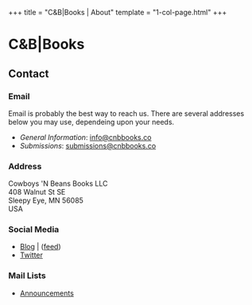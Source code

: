 +++
title = "C&B|Books | About"
template = "1-col-page.html"
+++
# C&amp;B|Books

## Contact

### Email

Email is probably the best way to reach us. There are several addresses below you may use, dependeing upon your needs.

* <em>General Information</em>: info@cnbbooks.co
* <em>Submissions</em>: submissions@cnbbooks.co

### Address

Cowboys 'N Beans Books LLC<br/>
408 Walnut St SE<br/>
Sleepy Eye, MN 56085<br/>
USA

### Social Media

* [Blog](http://cnbbooks.blogspot.com/) | ([feed](#))
* [Twitter](http://twitter.com/CNBBooks)

### Mail Lists

* [Announcements](https://groups.google.com/forum/#!forum/cnbbooks-announcements)
